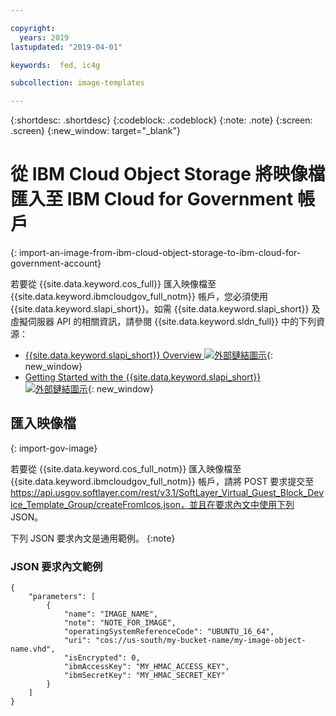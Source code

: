 ```yaml
---

copyright:
  years: 2019
lastupdated: "2019-04-01"

keywords:  fed, ic4g

subcollection: image-templates

---
```


{:shortdesc: .shortdesc}
{:codeblock: .codeblock}
{:note: .note}
{:screen: .screen}
{:new_window: target="_blank"}

# 從 IBM Cloud Object Storage 將映像檔匯入至 IBM Cloud for Government 帳戶
{: import-an-image-from-ibm-cloud-object-storage-to-ibm-cloud-for-government-account}

若要從 {{site.data.keyword.cos_full}} 匯入映像檔至 {{site.data.keyword.ibmcloudgov_full_notm}} 帳戶，您必須使用 {{site.data.keyword.slapi_short}}。如需 {{site.data.keyword.slapi_short}} 及虛擬伺服器 API 的相關資訊，請參閱 {{site.data.keyword.sldn_full}} 中的下列資源：
* [{{site.data.keyword.slapi_short}} Overview ![外部鏈結圖示](../icons/launch-glyph.svg "外部鏈結圖示")](https://sldn.softlayer.com/reference/softlayerapi/){: new_window}
* [Getting Started with the {{site.data.keyword.slapi_short}} ![外部鏈結圖示](../icons/launch-glyph.svg "外部鏈結圖示")](https://sldn.softlayer.com/article/getting-started/){: new_window}

## 匯入映像檔
{: import-gov-image}

若要從 {{site.data.keyword.cos_full_notm}} 匯入映像檔至 {{site.data.keyword.ibmcloudgov_full_notm}} 帳戶，請將 POST 要求提交至 https://api.usgov.softlayer.com/rest/v3.1/SoftLayer_Virtual_Guest_Block_Device_Template_Group/createFromIcos.json，並且在要求內文中使用下列 JSON。

下列 JSON 要求內文是通用範例。
{:note}

### JSON 要求內文範例

```
{
    "parameters": [
        {
            "name": "IMAGE_NAME",
            "note": "NOTE_FOR_IMAGE",
            "operatingSystemReferenceCode": "UBUNTU_16_64",
            "uri": "cos://us-south/my-bucket-name/my-image-object-name.vhd",
            "isEncrypted": 0,
            "ibmAccessKey": "MY_HMAC_ACCESS_KEY",
            "ibmSecretKey": "MY_HMAC_SECRET_KEY"
        }
    ]
}
```

